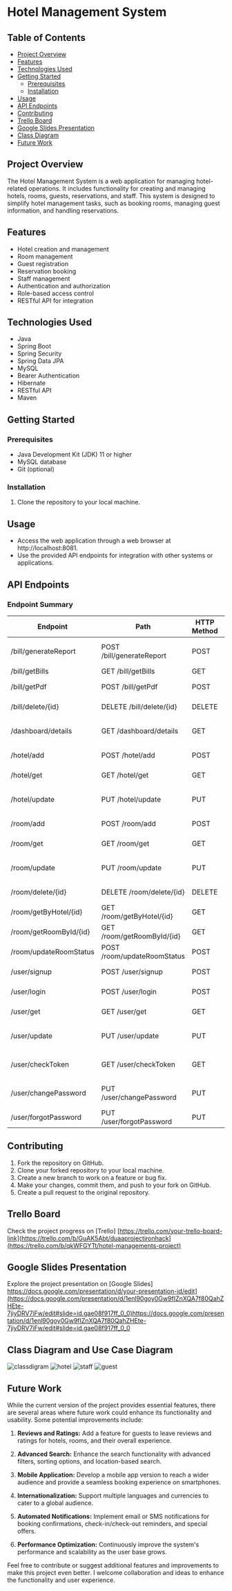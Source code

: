 # Hotel Management System

## Table of Contents
- [Project Overview](#project-overview)
- [Features](#features)
- [Technologies Used](#technologies-used)
- [Getting Started](#getting-started)
  - [Prerequisites](#prerequisites)
  - [Installation](#installation)
- [Usage](#usage)
- [API Endpoints](#api-endpoints)
- [Contributing](#contributing)
- [Trello Board](#trello-board)
- [Google Slides Presentation](#google-slides-presentation)
- [Class Diagram](#class-diagram)
-  [Future Work](#future-work) 

## Project Overview
The Hotel Management System is a web application for managing hotel-related operations. It includes functionality for creating and managing hotels, rooms, guests, reservations, and staff. This system is designed to simplify hotel management tasks, such as booking rooms, managing guest information, and handling reservations.

## Features
- Hotel creation and management
- Room management
- Guest registration
- Reservation booking
- Staff management
- Authentication and authorization
- Role-based access control
- RESTful API for integration

## Technologies Used
- Java
- Spring Boot
- Spring Security
- Spring Data JPA
- MySQL
- Bearer Authentication
- Hibernate
- RESTful API
- Maven

## Getting Started

### Prerequisites
- Java Development Kit (JDK) 11 or higher
- MySQL database
- Git (optional)

### Installation
1. Clone the repository to your local machine.


## Usage
- Access the web application through a web browser at http://localhost:8081.
- Use the provided API endpoints for integration with other systems or applications.


## API Endpoints
### Endpoint Summary

| Endpoint                     | Path                          | HTTP Method | Request Body            | Response Body                          | Description                              |
|------------------------------|-------------------------------|-------------|-------------------------|----------------------------------------|------------------------------------------|
| /bill/generateReport         | POST /bill/generateReport     | POST        | Map<String, Object>    | ResponseEntity<String>                 | Generate a report for bills              |
| /bill/getBills               | GET /bill/getBills           | GET         | None                    | ResponseEntity<List<Bill>>             | Get all bills                           |
| /bill/getPdf                 | POST /bill/getPdf             | POST        | Map<String, Object>    | ResponseEntity<byte[]>                 | Get bill as PDF                         |
| /bill/delete/{id}            | DELETE /bill/delete/{id}     | DELETE      | Integer id              | ResponseEntity<String>                 | Delete a bill by ID                     |
| /dashboard/details           | GET /dashboard/details        | GET         | None                    | ResponseEntity<Map<String, Object>>    | Get details for dashboard                |
| /hotel/add                   | POST /hotel/add               | POST        | Map<String, String>     | ResponseEntity<String>                 | Add a new hotel                         |
| /hotel/get                   | GET /hotel/get               | GET         | String Value (optional) | ResponseEntity<List<Hotel>>            | Get all hotels                          |
| /hotel/update                | PUT /hotel/update             | PUT         | Map<String, String>     | ResponseEntity<String>                 | Update hotel information                |
| /room/add                    | POST /room/add                | POST        | Map<String, String>     | ResponseEntity<String>                 | Add a new room                          |
| /room/get                    | GET /room/get                | GET         | None                    | ResponseEntity<List<roomWrapper>>      | Get all rooms                           |
| /room/update                 | PUT /room/update              | PUT         | Map<String, String>     | ResponseEntity<String>                 | Update room information                 |
| /room/delete/{id}            | DELETE /room/delete/{id}      | DELETE      | Integer id              | ResponseEntity<String>                 | Delete a room by ID                     |
| /room/getByHotel/{id}        | GET /room/getByHotel/{id}    | GET         | Integer id              | ResponseEntity<List<roomWrapper>>      | Get rooms by hotel ID                   |
| /room/getRoomById/{id}       | GET /room/getRoomById/{id}   | GET         | Integer id              | ResponseEntity<roomWrapper>            | Get room by ID                          |
| /room/updateRoomStatus       | POST /room/updateRoomStatus   | POST        | Map<String, String>     | ResponseEntity<String>                 | Update room status                      |
| /user/signup                 | POST /user/signup             | POST        | Map<String, String>     | ResponseEntity<String>                 | Sign up a new user                      |
| /user/login                  | POST /user/login              | POST        | Map<String, String>     | ResponseEntity<String>                 | Login user                              |
| /user/get                    | GET /user/get                | GET         | None                    | ResponseEntity<List<UserWrapper>>     | Get all users                           |
| /user/update                 | PUT /user/update              | PUT         | Map<String, String>     | ResponseEntity<String>                 | Update user information                 |
| /user/checkToken             | GET /user/checkToken         | GET         | None                    | ResponseEntity<String>                 | Check user token validity               |
| /user/changePassword         | PUT /user/changePassword     | PUT         | Map<String, String>     | ResponseEntity<String>                 | Change user password                    |
| /user/forgotPassword         | PUT /user/forgotPassword     | PUT         | Map<String, String>     | ResponseEntity<String>                 | Reset user password                     |


## Contributing
1. Fork the repository on GitHub.
2. Clone your forked repository to your local machine.
3. Create a new branch to work on a feature or bug fix.
4. Make your changes, commit them, and push to your fork on GitHub.
5. Create a pull request to the original repository.

## Trello Board
Check the project progress on [Trello]
[https://trello.com/your-trello-board-link](https://trello.com/b/GuAK5Abt/duaaprojectironhack](https://trello.com/b/qkWFGYTt/hotel-managements-project)

## Google Slides Presentation
Explore the project presentation on [Google Slides]
https://docs.google.com/presentation/d/your-presentation-id/edit](https://docs.google.com/presentation/d/1enl90goy0Gw9fIZnXQA7f80QahZHEte-7jiyDRV7iFw/edit#slide=id.gae08f917ff_0_0)https://docs.google.com/presentation/d/1enl90goy0Gw9fIZnXQA7f80QahZHEte-7jiyDRV7iFw/edit#slide=id.gae08f917ff_0_0


## Class Diagram and Use Case Diagram
![classdigram](https://github.com/Duaa3/Hotel-Managements-Project-Backend-/assets/124520079/b046c265-1819-4472-8b9b-90253851c21e)
![hotel](https://github.com/Duaa3/Hotel-Managements-Project-Backend-/assets/124520079/c8c59ab7-bba1-4de0-bec2-799ef04b96be)
![staff](https://github.com/Duaa3/Hotel-Managements-Project-Backend-/assets/124520079/6300df10-0e21-46bc-904a-ad3f0fa140af)
![guest](https://github.com/Duaa3/Hotel-Managements-Project-Backend-/assets/124520079/53b5d5f5-b602-4ab9-ac55-f86d5afec29f)





## Future Work

While the current version of the project provides essential features, there are several areas where future work could enhance its functionality and usability. Some potential improvements include:

1. **Reviews and Ratings:** Add a feature for guests to leave reviews and ratings for hotels, rooms, and their overall experience.

2. **Advanced Search:** Enhance the search functionality with advanced filters, sorting options, and location-based search.

3. **Mobile Application:** Develop a mobile app version to reach a wider audience and provide a seamless booking experience on smartphones.

4. **Internationalization:** Support multiple languages and currencies to cater to a global audience.

5. **Automated Notifications:** Implement email or SMS notifications for booking confirmations, check-in/check-out reminders, and special offers.

10. **Performance Optimization:** Continuously improve the system's performance and scalability as the user base grows.

Feel free to contribute or suggest additional features and improvements to make this project even better. I welcome collaboration and ideas to enhance the functionality and user experience.

